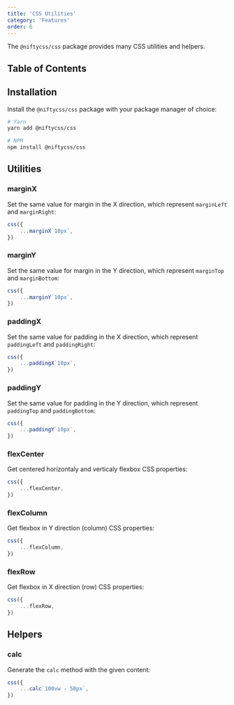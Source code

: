 ```yaml
---
title: 'CSS Utilities'
category: 'Features'
order: 6
---
```


The `@niftycss/css` package provides many CSS utilities and helpers.

## Table of Contents

## Installation
Install the `@niftycss/css` package with your package manager of choice:

```bash
# Yarn
yarn add @niftycss/css

# NPM
npm install @niftycss/css
```

## Utilities

### marginX
Set the same value for margin in the X direction, which represent `marginLeft` and `marginRight`:

```typescript
css({
    ...marginX`10px`,
})
```

### marginY
Set the same value for margin in the Y direction, which represent `marginTop` and `marginBottom`:

```typescript
css({
    ...marginY`10px`,
})
```

### paddingX
Set the same value for padding in the X direction, which represent `paddingLeft` and `paddingRight`:

```typescript
css({
    ...paddingX`10px`,
})
```

### paddingY
Set the same value for padding in the Y direction, which represent `paddingTop` and `paddingBottom`:

```typescript
css({
    ...paddingY`10px`,
})
```

### flexCenter
Get centered horizontaly and verticaly flexbox CSS properties:

```typescript
css({
    ...flexCenter,
})
```

### flexColumn
Get flexbox in Y direction (column) CSS properties:

```typescript
css({
    ...flexColumn,
})
```

### flexRow
Get flexbox in X direction (row) CSS properties:

```typescript
css({
    ...flexRow,
})
```

## Helpers

### calc
Generate the `calc` method with the given content:

```typescript
css({
    ...calc`100vw - 50px`,
})
```
